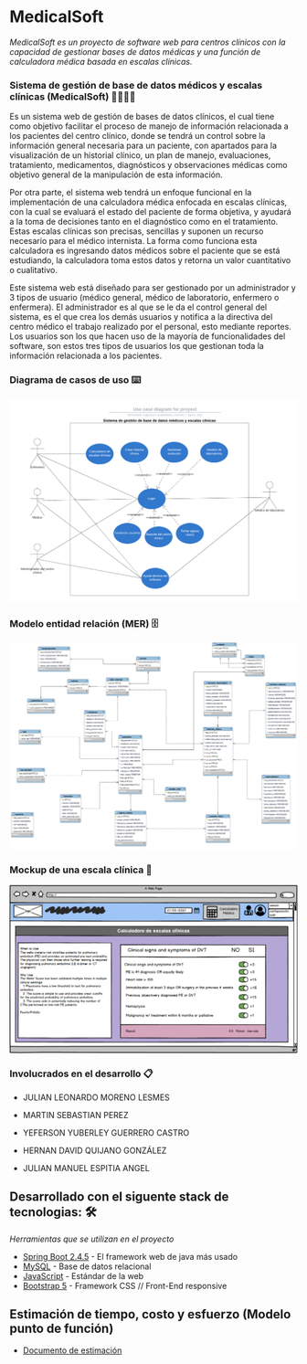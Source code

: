 # MedicalSoft

_MedicalSoft es un proyecto de software web para centros clínicos con la capacidad de gestionar bases de datos médicas y una función de calculadora médica basada en escalas clínicas._



### Sistema de gestión de base de datos médicos y escalas clínicas (MedicalSoft) 👨‍⚕️👩‍⚕️

Es un sistema web de gestión de bases de datos clínicos, el cual tiene como objetivo facilitar el proceso de manejo de información relacionada a los pacientes del centro clínico, donde se tendrá un control sobre la información general necesaria para un paciente, con apartados para la visualización de un historial clínico, un plan de manejo, evaluaciones, tratamiento, medicamentos, diagnósticos y observaciones médicas como objetivo general de la manipulación de esta información. 

Por otra parte, el sistema web tendrá un enfoque funcional en la implementación de una calculadora médica enfocada en escalas clínicas, con la cual se evaluará el estado del paciente de forma objetiva, y ayudará a la toma de decisiones tanto en el diagnóstico como en el tratamiento. Estas escalas clínicas son precisas, sencillas y suponen un recurso necesario para el médico internista. La forma como funciona esta calculadora es ingresando datos médicos sobre el paciente que se está estudiando, la calculadora toma estos datos y retorna un valor cuantitativo o cualitativo.

Este sistema web está diseñado para ser gestionado por un administrador y 3 tipos de usuario (médico general, médico de laboratorio, enfermero o enfermera). El administrador es al que se le da el control general del sistema, es el que crea los demás usuarios y notifica a la directiva del centro médico el trabajo realizado por el personal, esto mediante reportes. Los usuarios son los que hacen uso de la mayoría de funcionalidades del software, son estos tres tipos de usuarios los que gestionan toda la información relacionada a los pacientes.


### Diagrama de casos de uso ⌨️

![()](https://github.com/Yuberley/MedicalSoft/blob/main/Documents/Use_case_diagram%20.png)

### Modelo entidad relación (MER) 🗄

![()](https://github.com/Yuberley/MedicalSoft/blob/main/Model/MER.png)

### Mockup de una escala clínica 📄

![()](https://github.com/Yuberley/MedicalSoft/blob/main/Documents/Calculadora_medica2.png)



### Involucrados en el desarrollo 📋

* JULIAN LEONARDO MORENO LESMES

* MARTIN SEBASTIAN PEREZ

* YEFERSON YUBERLEY GUERRERO CASTRO

* HERNAN DAVID QUIJANO GONZÁLEZ

* JULIAN MANUEL ESPITIA ANGEL


## Desarrollado con el siguente stack de tecnologias: 🛠️

_Herramientas que se utilizan en el proyecto_

* [Spring Boot 2.4.5](https://spring.io/projects/spring-boot) - El framework web de java más usado
* [MySQL](https://www.mysql.com/) - Base de datos relacional
* [JavaScript](https://developer.mozilla.org/es/docs/Web/JavaScript) - Estándar de la web
* [Bootstrap 5](https://getbootstrap.com/) - Framework CSS // Front-End responsive



## Estimación de tiempo, costo y esfuerzo (Modelo punto de función)

* [Documento de estimación](https://github.com/Yuberley/MedicalSoft/blob/main/Documents/Estimaci%C3%B3n_de%20tienpo-costo-esfuerzo.pdf)
